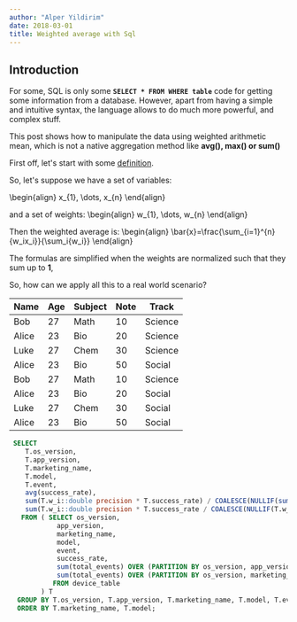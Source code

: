 ```yaml
---
author: "Alper Yildirim"
date: 2018-03-01
title: Weighted average with Sql
---
```



## Introduction

For some, SQL is only some **`SELECT * FROM WHERE table`** code for getting some information from a database. However, apart from having a simple and intuitive syntax, the language allows to do much more powerful, and complex stuff.

This post shows how to manipulate the data using weighted arithmetic mean, which is not a native aggregation method like **avg(), max() or sum()**

First off, let's start with some [definition].

So, let's suppose we have a set of variables:

\begin{align}
x\_{1}, \dots, x\_{n}
\end{align}

and a set of weights:
\begin{align}
w\_{1}, \dots, w\_{n}
\end{align}

Then the weighted average is:
\begin{align}
\bar{x}=\frac{\sum_{i=1}^{n}{w_ix_i}}{\sum_i{w_i}}
\end{align}

The formulas are simplified when the weights are normalized such that they sum up to **1**,


So, how can we apply all this to a real world scenario? 

   Name | Age  | Subject| Note | Track
--------|------|--------|------|---------
    Bob | 27   | Math   | 10   | Science
  Alice | 23   | Bio    | 20   | Science
   Luke | 27   | Chem   | 30   | Science
  Alice | 23   | Bio    | 50   | Social
    Bob | 27   | Math   | 10   | Science
  Alice | 23   | Bio    | 20   | Social
   Luke | 27   | Chem   | 30   | Social
  Alice | 23   | Bio    | 50   | Social


```sql
 SELECT 
    T.os_version,
    T.app_version,
    T.marketing_name,
    T.model,
    T.event,
    avg(success_rate),
    sum(T.w_i::double precision * T.success_rate) / COALESCE(NULLIF(sum(T.w_i), 0::numeric), 1::bigint::numeric)::double precision AS avg_score,
    sum(T.w_i::double precision * T.success_rate / COALESCE(NULLIF(T.w_j, 0), 1::bigint)::double precision) OVER (PARTITION BY T.os_version, T.marketing_name, T.model, T.event) AS weighted_average_score,
   FROM ( SELECT os_version,
            app_version,
            marketing_name,
            model,
            event,
            success_rate,
            sum(total_events) OVER (PARTITION BY os_version, app_version, marketing_name, model, event) AS w_i,
            sum(total_events) OVER (PARTITION BY os_version, marketing_name, model, event) AS w_j,
           FROM device_table
        ) T
  GROUP BY T.os_version, T.app_version, T.marketing_name, T.model, T.event, T.success_rate, T.w_i, T.w_j
  ORDER BY T.marketing_name, T.model;
```

[definition]: https://en.wikipedia.org/wiki/Weighted_arithmetic_mean